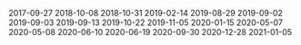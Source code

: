 

2017-09-27
2018-10-08
2018-10-31
2019-02-14
2019-08-29
2019-09-02
2019-09-03
2019-09-13
2019-10-22
2019-11-05
2020-01-15
2020-05-07
2020-05-08
2020-06-10
2020-06-19
2020-09-30
2020-12-28
2021-01-05


